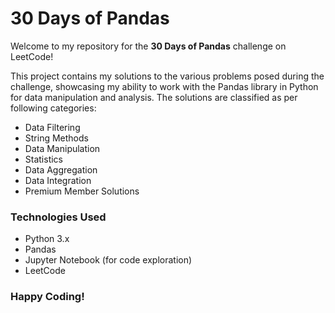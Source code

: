 # 30 Days of Pandas

Welcome to my repository for the **30 Days of Pandas** challenge on LeetCode! 

This project contains my solutions to the various problems posed during the challenge, showcasing my ability to work with the Pandas library in Python for data manipulation and analysis. The solutions are classified as per following categories:
- Data Filtering
- String Methods
- Data Manipulation
- Statistics
- Data Aggregation
- Data Integration
- Premium Member Solutions


 ### Technologies Used

- Python 3.x
- Pandas
- Jupyter Notebook (for code exploration)
- LeetCode


### Happy Coding!
